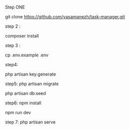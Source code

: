 Step ONE 

git clone https://github.com/yasamanezh/task-manager.git

step 2 :

composer install

step 3 :

cp .env.example .env

step4:

php artisan key:generate

step5:
php artisan migrate

php artisan db:seed

step6:
npm install

npm run dev

step 7:
php artisan serve



